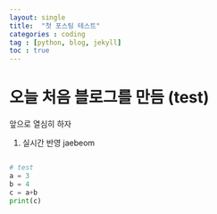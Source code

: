 ```yaml
---
layout: single
title:  "첫 포스팅 테스트"
categories : coding
tag : [python, blog, jekyll]
toc : true
---
```


# 오늘 처음 블로그를 만듬 (test)

앞으로 열심히 하자

1. 실시간 반영 jaebeom 

```python

# test
a = 3
b = 4
c = a+b
print(c)

```